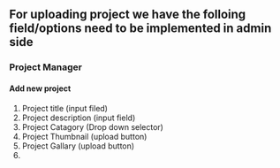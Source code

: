 ## For uploading project we have the folloing field/options need to be implemented in admin side
### Project Manager
#### Add new project
1. Project title (input filed)
2. Project description (input field)
3. Project Catagory (Drop down selector)
5. Project Thumbnail  (upload button)
6. Project Gallary (upload button)
7. 
